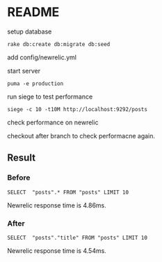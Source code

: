 # README

setup database

```
rake db:create db:migrate db:seed
```

add config/newrelic.yml

start server

```
puma -e production
```

run siege to test performance

```
siege -c 10 -t10M http://localhost:9292/posts
```

check performance on newrelic

checkout after branch to check performacne again.

## Result

### Before

```
SELECT  "posts".* FROM "posts" LIMIT 10
```

Newrelic response time is 4.86ms.

### After

```
SELECT  "posts"."title" FROM "posts" LIMIT 10
```

Newrelic response time is 4.54ms.
